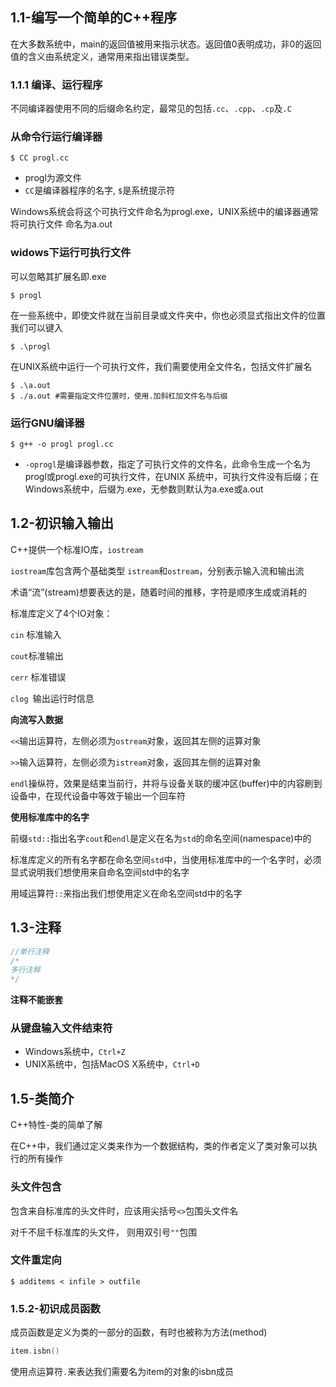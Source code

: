 ## 1.1-编写一个简单的C++程序

在大多数系统中，main的返回值被用来指示状态。返回值0表明成功，非0的返回值的含义由系统定义，通常用来指出错误类型。

### 1.1.1 编译、运行程序

不同编译器使用不同的后缀命名约定，最常见的包括`.cc`、`.cpp`、`.cp`及`.C`

### 从命令行运行编译器

```shell
$ CC progl.cc
```

- progl为源文件
- `CC`是编译器程序的名字, `$`是系统提示符

Windows系统会将这个可执行文件命名为progl.exe，UNIX系统中的编译器通常将可执行文件 命名为a.out

### widows下运行可执行文件

可以忽略其扩展名即.exe

```shell
$ progl
```

在一些系统中，即使文件就在当前目录或文件夹中，你也必须显式指出文件的位置我们可以键入

```shell
$ .\progl 
```

在UNIX系统中运行一个可执行文件，我们需要使用全文件名，包括文件扩展名

```shell
$ .\a.out
$ ./a.out #需要指定文件位置时，使用.加斜杠加文件名与后缀
```

### 运行GNU编译器

```shell
$ g++ -o progl progl.cc
```

- `-oprogl`是编译器参数，指定了可执行文件的文件名，此命令生成一个名为progl或progl.exe的可执行文件，在UNIX 系统中，可执行文件没有后缀；在Windows系统中，后缀为.exe，无参数则默认为a.exe或a.out



## 1.2-初识输入输出

C++提供一个标准IO库，`iostream`

`iostream`库包含两个基础类型 `istream`和`ostream`，分别表示输入流和输出流

术语“流”(stream)想要表达的是，随着时间的推移，字符是顺序生成或消耗的

标准库定义了4个IO对象：

`cin` 标准输入

`cout`标准输出

`cerr` 标准错误

`clog `输出运行时信息

**向流写入数据**

`<<`输出运算符，左侧必须为`ostream`对象，返回其左侧的运算对象

`>>`输入运算符，左侧必须为`istream`对象，返回其左侧的运算对象

`endl`操纵符，效果是结束当前行，并将与设备关联的缓冲区(buffer)中的内容刷到设备中，在现代设备中等效于输出一个回车符

**使用标准库中的名字**

前缀`std::`指出名字`cout`和`endl`是定义在名为`std`的命名空间(namespace)中的

标准库定义的所有名字都在命名空间`std`中，当使用标准库中的一个名字时，必须显式说明我们想使用来自命名空间std中的名字

用域运算符`::`来指出我们想使用定义在命名空间std中的名字



## 1.3-注释

```c++
//单行注释
/*
多行注释
*/
```

**注释不能嵌套**



### 从键盘输入文件结束符

- Windows系统中，`Ctrl+Z`
- UNIX系统中，包括MacOS X系统中，`Ctrl+D`



## 1.5-类简介

C++特性-类的简单了解

在C++中，我们通过定义类来作为一个数据结构，类的作者定义了类对象可以执行的所有操作



### 头文件包含

包含来自标准库的头文件时，应该用尖括号`<>`包围头文件名

对千不屈千标准库的头文件， 则用双引号`""`包围



### 文件重定向

```shell
$ additems < infile > outfile 
```



### 1.5.2-初识成员函数

成员函数是定义为类的一部分的函数，有时也被称为方法(method)

```c++
item.isbn()
```

使用点运算符`.`来表达我们需要名为item的对象的isbn成员